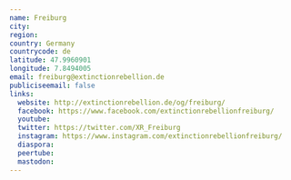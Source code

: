 ```yaml
---
name: Freiburg
city:
region:
country: Germany
countrycode: de
latitude: 47.9960901
longitude: 7.8494005
email: freiburg@extinctionrebellion.de
publiciseemail: false
links:
  website: http://extinctionrebellion.de/og/freiburg/
  facebook: https://www.facebook.com/extinctionrebellionfreiburg/
  youtube:
  twitter: https://twitter.com/XR_Freiburg
  instagram: https://www.instagram.com/extinctionrebellionfreiburg/
  diaspora:
  peertube:
  mastodon:
---
```


